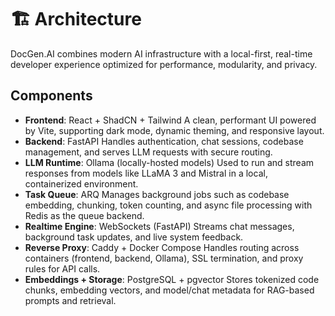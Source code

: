 # 🏗️ Architecture

DocGen.AI combines modern AI infrastructure with a local-first, real-time developer experience optimized for performance, modularity, and privacy.

## Components

- **Frontend**: React + ShadCN + Tailwind
A clean, performant UI powered by Vite, supporting dark mode, dynamic theming, and responsive layout.
- **Backend**: FastAPI
Handles authentication, chat sessions, codebase management, and serves LLM requests with secure routing.
- **LLM Runtime**: Ollama (locally-hosted models)
Used to run and stream responses from models like LLaMA 3 and Mistral in a local, containerized environment.
- **Task Queue**: ARQ
Manages background jobs such as codebase embedding, chunking, token counting, and async file processing with Redis as the queue backend.
- **Realtime Engine**: WebSockets (FastAPI)
Streams chat messages, background task updates, and live system feedback.
- **Reverse Proxy**: Caddy + Docker Compose
Handles routing across containers (frontend, backend, Ollama), SSL termination, and proxy rules for API calls.
- **Embeddings + Storage**: PostgreSQL + pgvector
Stores tokenized code chunks, embedding vectors, and model/chat metadata for RAG-based prompts and retrieval.

<!-- ## Diagram

*Insert architecture diagram here (optional)* -->
